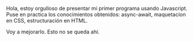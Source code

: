 Hola, estoy orgulloso de presentar mi primer programa usando Javascript. Puse en practica los conocimientos obtenidos: async-await, maquetacion en CSS, estructuración en HTML.

Voy a mejorarlo. Esto no se queda ahí.